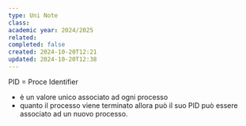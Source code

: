 ```yaml
---
type: Uni Note
class: 
academic year: 2024/2025
related: 
completed: false
created: 2024-10-20T12:21
updated: 2024-10-20T12:38
---
```

PID = Proce Identifier

- è un valore unico associato ad ogni processo
- quanto il processo viene terminato allora può il suo PID può essere associato ad un nuovo processo.



